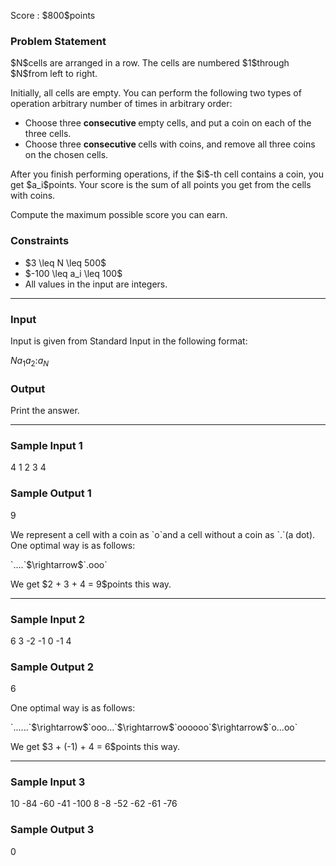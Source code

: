 
<div>

<span>

<span>

<p>
Score : $800$points
</p>

<div>

<section>

### **Problem Statement**

<p>
$N$cells are arranged in a row.
The cells are numbered $1$through $N$from left to right.
</p>

<p>
Initially, all cells are empty.
You can perform the following two types of operation arbitrary number of times in arbitrary order:
</p>

<ul>

<li>
Choose three 
<strong>
consecutive
</strong>
empty cells, and put a coin on each of the three cells.
</li>

<li>
Choose three 
<strong>
consecutive
</strong>
cells with coins, and remove all three coins on the chosen cells.
</li>

</ul>

<p>
After you finish performing operations, if the $i$-th cell contains a coin, you get $a_i$points.
Your score is the sum of all points you get from the cells with coins.
</p>

<p>
Compute the maximum possible score you can earn.
</p>

</section>

</div>

<div>

<section>

### **Constraints**

<ul>

<li>
$3 \leq N \leq 500$
</li>

<li>
$-100 \leq a_i \leq 100$
</li>

<li>
All values in the input are integers.
</li>

</ul>

</section>

</div>

---

<div>

<div>

<section>

### **Input**

<p>
Input is given from Standard Input in the following format:
</p>

<div>

$N$$a_1$$a_2$$:$$a_N$
</div>

</section>

</div>

<div>

<section>

### **Output**

<p>
Print the answer.
</p>

</section>

</div>

</div>

---

<div>

<section>

### **Sample Input 1**

<div>

4
1
2
3
4

</div>

</section>

</div>

<div>

<section>

### **Sample Output 1**

<div>

9

</div>

<p>
We represent a cell with a coin as `o`and a cell without a coin as `.`(a dot).
One optimal way is as follows:
</p>

<p>
`....`$\rightarrow$`.ooo`
</p>

<p>
We get $2 + 3 + 4 = 9$points this way.
</p>

</section>

</div>

---

<div>

<section>

### **Sample Input 2**

<div>

6
3
-2
-1
0
-1
4

</div>

</section>

</div>

<div>

<section>

### **Sample Output 2**

<div>

6

</div>

<p>
One optimal way is as follows:
</p>

<p>
`......`$\rightarrow$`ooo...`$\rightarrow$`oooooo`$\rightarrow$`o...oo`
</p>

<p>
We get $3 + (-1) + 4 = 6$points this way.
</p>

</section>

</div>

---

<div>

<section>

### **Sample Input 3**

<div>

10
-84
-60
-41
-100
8
-8
-52
-62
-61
-76

</div>

</section>

</div>

<div>

<section>

### **Sample Output 3**

<div>

0

</div>

</section>

</div>

</span>

</span>

</div>
